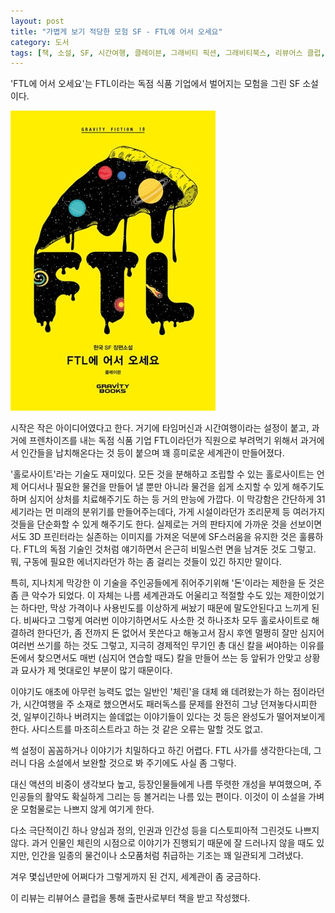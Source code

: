 ```yaml
---
layout: post
title: "가볍게 보기 적당한 모험 SF - FTL에 어서 오세요"
category: 도서
tags: [책, 소설, SF, 시간여행, 클레이븐, 그래비티 픽션, 그래비티북스, 리뷰어스 클럽, 서평]
---
```


'FTL에 어서 오세요'는
FTL이라는 독점 식품 기업에서 벌어지는 모험을 그린 SF 소설이다.

![표지](/images/welcome-to-ftl-book-h480.jpg)

시작은 작은 아이디어였다고 한다.
거기에 타임머신과 시간여행이라는 설정이 붙고,
과거에 프렌차이즈를 내는 독점 식품 기업 FTL이라던가
직원으로 부려먹기 위해서 과거에서 인간들을 납치해온다는 것 등이 붙으며
꽤 흥미로운 세계관이 만들어졌다.

'홀로사이트'라는 기술도 재미있다.
모든 것을 분해하고 조립할 수 있는 홀로사이트는
언제 어디서나 필요한 물건을 만들어 낼 뿐만 아니라
물건을 쉽게 소지할 수 있게 해주기도 하며
심지어 상처를 치료해주기도 하는 등
거의 만능에 가깝다.
이 막강함은 간단하게 31세기라는 먼 미래의 분위기를 만들어주는데다,
가게 시설이라던가 조리문제 등 여러가지 것들을 단순화할 수 있게 해주기도 한다.
실제로는 거의 판타지에 가까운 것을 선보이면서도
3D 프린터라는 실존하는 이미지를 가져온 덕분에 SF스러움을 유지한 것은 훌륭하다.
FTL의 독점 기술인 것처럼 얘기하면서 은근히 비밀스런 면을 남겨둔 것도 그렇고.
뭐, 구동에 필요한 에너지라던가 하는 좀 걸리는 것들이 있긴 하지만 말이다.

특히, 지나치게 막강한 이 기술을 주인공들에게 쥐어주기위해 '돈'이라는 제한을 둔 것은 좀 큰 악수가 되었다.
이 자체는 나름 세계관과도 어울리고 적절할 수도 있는 제한이었기는 하다만,
막상 가격이나 사용빈도를 이상하게 써놨기 때문에 말도안된다고 느끼게 된다.
비싸다고 그렇게 여러번 이야기하면서도 사소한 것 하나조차 모두 홀로사이트로 해결하려 한다던가,
좀 전까지 돈 없어서 못쓴다고 해놓고서 잠시 후엔 멀쩡히 잘만 심지어 여러번 쓰기를 하는 것도 그렇고,
지극히 경제적인 무기인 총 대신 칼을 써야하는 이유를 돈에서 찾으면서도
매번 (심지어 연습할 때도) 칼을 만들어 쓰는 등
앞뒤가 안맞고 상황과 묘사가 제 멋대로인 부분이 많기 때문이다.

이야기도 애초에 아무런 능력도 없는 일반인 '체린'을 대체 왜 데려왔는가 하는 점이라던가,
시간여행을 주 소재로 했으면서도 패러독스를 문제를 완전히 그냥 던져놓다시피한 것,
일부이긴하나 버려지는 쓸데없는 이야기들이 있다는 것 등은 완성도가 떨어져보이게 한다.
사디스트를 마조히스트라고 하는 것 같은 오류는 말할 것도 없고.

썩 설정이 꼼꼼하거나 이야기가 치밀하다고 하긴 어렵다.
FTL 사가를 생각한다는데, 그러니 다음 소설에서 보완할 것으로 봐 주기에도 사실 좀 그렇다.

대신 액션의 비중이 생각보다 높고,
등장인물들에게 나름 뚜렷한 개성을 부여했으며,
주인공들의 활약도 확실하게 그리는 등 볼거리는 나름 있는 편이다.
이것이 이 소설을 가벼운 모험물로는 나쁘지 않게 여기게 한다.

다소 극단적이긴 하나 양심과 정의, 인권과 인간성 등을 디스토피아적 그린것도 나쁘지 않다.
과거 인물인 체린의 시점으로 이야기가 진행되기 때문에 잘 드러나지 않을 때도 있지만,
인간을 일종의 물건이나 소모품처럼 취급하는 기조는 꽤 일관되게 그려냈다.

겨우 몇십년만에 어쩌다가 그렇게까지 된 건지,
세계관이 좀 궁금하다.



<div class="im im-info">
이 리뷰는 리뷰어스 클럽을 통해 출판사로부터 책을 받고 작성했다.
</div>
